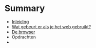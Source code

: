 # Summary

* [Inleiding](README.md)
* [Wat gebeurt er als je het web gebruikt?](chapter1.md)
* [De browser](de_browser.md)
* Opdrachten
* 

